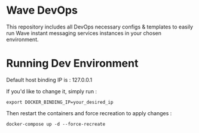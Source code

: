 # Wave DevOps

This repository includes all DevOps necessary configs & templates to easily run Wave instant messaging services instances in your chosen environment.

# Running Dev Environment

Default host binding IP is : 127.0.0.1

If you'd like to change it, simply run :

`export DOCKER_BINDING_IP=your_desired_ip`

Then restart the containers and force recreation to apply changes : 

`docker-compose up -d --force-recreate`
